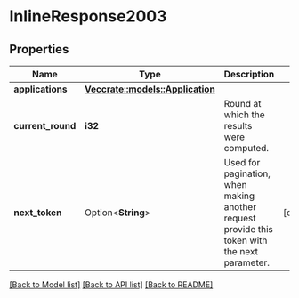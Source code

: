 # InlineResponse2003

## Properties

Name | Type | Description | Notes
------------ | ------------- | ------------- | -------------
**applications** | [**Vec<crate::models::Application>**](Application.md) |  | 
**current_round** | **i32** | Round at which the results were computed. | 
**next_token** | Option<**String**> | Used for pagination, when making another request provide this token with the next parameter. | [optional]

[[Back to Model list]](../README.md#documentation-for-models) [[Back to API list]](../README.md#documentation-for-api-endpoints) [[Back to README]](../README.md)


